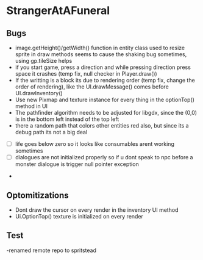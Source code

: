 # StrangerAtAFuneral

## Bugs

- image.getHeight()/getWidth() function in entity class used to resize sprite in draw methods seems to cause the shaking bug sometimes, using gp.tileSize helps
- if you start game, press a direction and while pressing direction press space it crashes (temp fix, null checker in Player.draw())
- If the writting is a block its due to rendering order (temp fix, change the order of rendering), like the UI.drawMessage() comes before UI.drawInventory()
- Use new Pixmap and texture instance for every thing in the optionTop() method in UI
- The pathfinder algorithm needs to be adjusted for libgdx, since the (0,0) is in the bottom left instead of the top left
- there a random path that colors other entities red also, but since its a debug path its not a big deal

- [ ] life goes below zero so it looks like consumables arent working sometimes
- [ ] dialogues are not initialized properly so if u dont speak to npc before a monster dialogue is trigger null pointer exception
- 
## Optomitizations

- Dont draw the cursor on every render in the inventory UI method
- Ui.OptionTop() texture is initialized on every render


## Test

-renamed remote repo to spritstead


